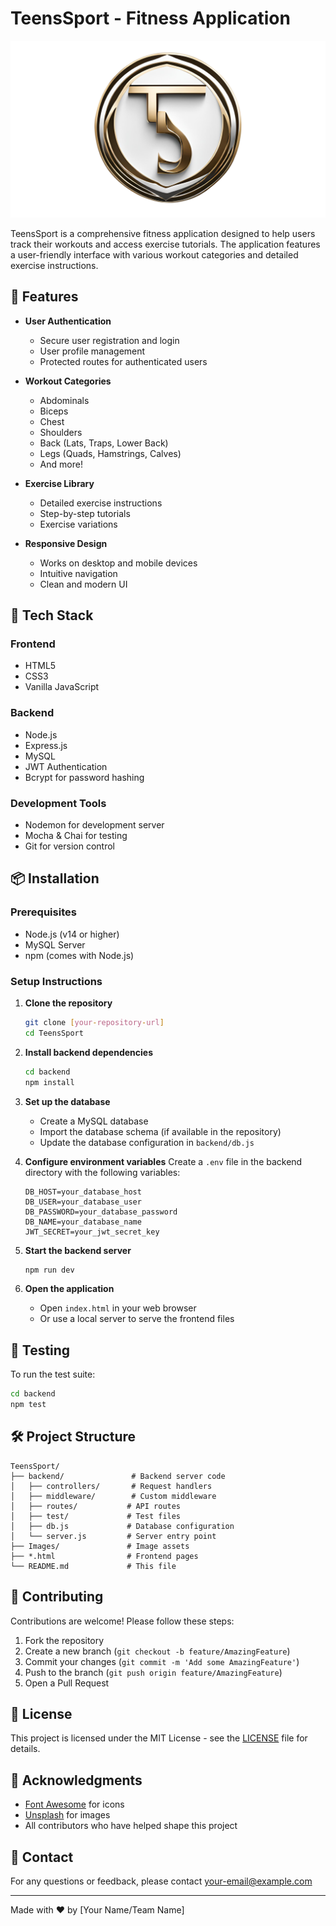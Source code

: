 # TeensSport - Fitness Application

![TeensSport Logo](Images/logo_teensport.png)

TeensSport is a comprehensive fitness application designed to help users track their workouts and access exercise tutorials. The application features a user-friendly interface with various workout categories and detailed exercise instructions.

## 🌟 Features

- **User Authentication**
  - Secure user registration and login
  - User profile management
  - Protected routes for authenticated users

- **Workout Categories**
  - Abdominals
  - Biceps
  - Chest
  - Shoulders
  - Back (Lats, Traps, Lower Back)
  - Legs (Quads, Hamstrings, Calves)
  - And more!

- **Exercise Library**
  - Detailed exercise instructions
  - Step-by-step tutorials
  - Exercise variations

- **Responsive Design**
  - Works on desktop and mobile devices
  - Intuitive navigation
  - Clean and modern UI

## 🚀 Tech Stack

### Frontend
- HTML5
- CSS3
- Vanilla JavaScript

### Backend
- Node.js
- Express.js
- MySQL
- JWT Authentication
- Bcrypt for password hashing

### Development Tools
- Nodemon for development server
- Mocha & Chai for testing
- Git for version control

## 📦 Installation

### Prerequisites
- Node.js (v14 or higher)
- MySQL Server
- npm (comes with Node.js)

### Setup Instructions

1. **Clone the repository**
   ```bash
   git clone [your-repository-url]
   cd TeensSport
   ```

2. **Install backend dependencies**
   ```bash
   cd backend
   npm install
   ```

3. **Set up the database**
   - Create a MySQL database
   - Import the database schema (if available in the repository)
   - Update the database configuration in `backend/db.js`

4. **Configure environment variables**
   Create a `.env` file in the backend directory with the following variables:
   ```
   DB_HOST=your_database_host
   DB_USER=your_database_user
   DB_PASSWORD=your_database_password
   DB_NAME=your_database_name
   JWT_SECRET=your_jwt_secret_key
   ```

5. **Start the backend server**
   ```bash
   npm run dev
   ```

6. **Open the application**
   - Open `index.html` in your web browser
   - Or use a local server to serve the frontend files

## 🧪 Testing

To run the test suite:

```bash
cd backend
npm test
```

## 🛠 Project Structure

```
TeensSport/
├── backend/               # Backend server code
│   ├── controllers/       # Request handlers
│   ├── middleware/        # Custom middleware
│   ├── routes/           # API routes
│   ├── test/             # Test files
│   ├── db.js             # Database configuration
│   └── server.js         # Server entry point
├── Images/               # Image assets
├── *.html                # Frontend pages
└── README.md             # This file
```

## 🤝 Contributing

Contributions are welcome! Please follow these steps:

1. Fork the repository
2. Create a new branch (`git checkout -b feature/AmazingFeature`)
3. Commit your changes (`git commit -m 'Add some AmazingFeature'`)
4. Push to the branch (`git push origin feature/AmazingFeature`)
5. Open a Pull Request

## 📄 License

This project is licensed under the MIT License - see the [LICENSE](LICENSE) file for details.

## 🙏 Acknowledgments

- [Font Awesome](https://fontawesome.com/) for icons
- [Unsplash](https://unsplash.com/) for images
- All contributors who have helped shape this project

## 📧 Contact

For any questions or feedback, please contact [your-email@example.com](mailto:your-email@example.com)

---

Made with ❤️ by [Your Name/Team Name]
